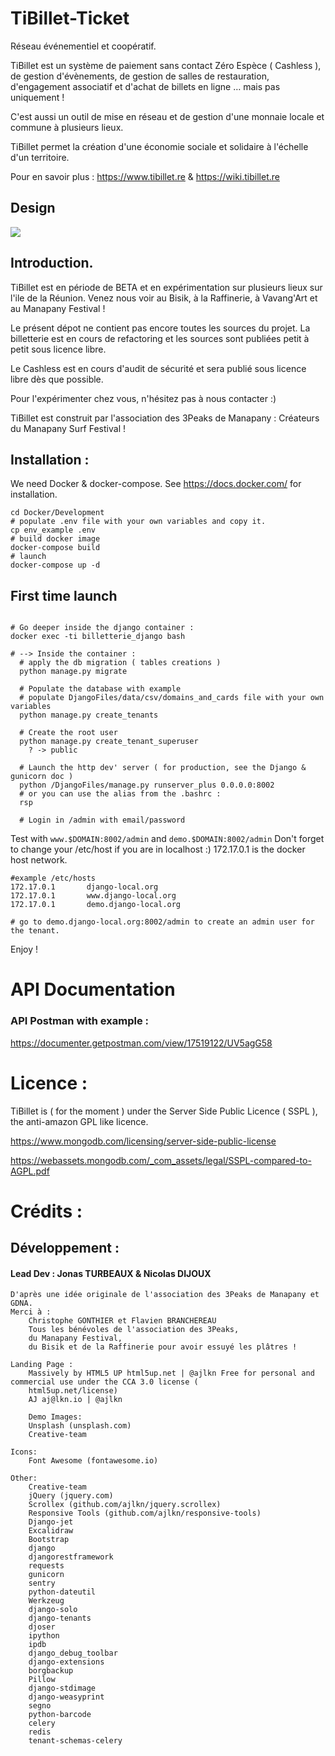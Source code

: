 # TiBillet-Ticket

Réseau événementiel et coopératif.

TiBillet est un système de paiement sans contact Zéro Espèce ( Cashless ), de gestion d'évènements, de gestion de salles
de restauration, d'engagement associatif et d'achat de billets en ligne … mais pas uniquement !

C'est aussi un outil de mise en réseau et de gestion d'une monnaie locale et commune à plusieurs lieux.

TiBillet permet la création d'une économie sociale et solidaire à l'échelle d'un territoire.

Pour en savoir plus : https://www.tibillet.re & https://wiki.tibillet.re

## Design 

![](Presentation/Design_Front_Ticket.svg)

## Introduction.

TiBillet est en période de BETA et en expérimentation sur plusieurs lieux sur l'ile de la Réunion. Venez nous voir au
Bisik, à la Raffinerie, à Vavang'Art et au Manapany Festival !

Le présent dépot ne contient pas encore toutes les sources du projet. La billetterie est en cours de refactoring et les
sources sont publiées petit à petit sous licence libre.

Le Cashless est en cours d'audit de sécurité et sera publié sous licence libre dès que possible.

Pour l'expérimenter chez vous, n'hésitez pas à nous contacter :)

TiBillet est construit par l'association des 3Peaks de Manapany : Créateurs du Manapany Surf Festival !

## Installation :

We need Docker & docker-compose. See https://docs.docker.com/ for installation.

```shell
cd Docker/Development
# populate .env file with your own variables and copy it.
cp env_example .env
# build docker image
docker-compose build
# launch 
docker-compose up -d
```

## First time launch

```shell

# Go deeper inside the django container :
docker exec -ti billetterie_django bash

# --> Inside the container :
  # apply the db migration ( tables creations )
  python manage.py migrate
  
  # Populate the database with example
  # populate DjangoFiles/data/csv/domains_and_cards file with your own variables
  python manage.py create_tenants
  
  # Create the root user 
  python manage.py create_tenant_superuser
    ? -> public
    
  # Launch the http dev' server ( for production, see the Django & gunicorn doc ) 
  python /DjangoFiles/manage.py runserver_plus 0.0.0.0:8002
  # or you can use the alias from the .bashrc : 
  rsp 
  
  # Login in /admin with email/password
```

Test with ```www.$DOMAIN:8002/admin``` and ```demo.$DOMAIN:8002/admin```
Don't forget to change your /etc/host if you are in localhost :)
172.17.0.1 is the docker host network.

```
#example /etc/hosts
172.17.0.1       django-local.org
172.17.0.1       www.django-local.org
172.17.0.1       demo.django-local.org

# go to demo.django-local.org:8002/admin to create an admin user for the tenant. 
```

Enjoy !

# API Documentation 

### API Postman with example :
https://documenter.getpostman.com/view/17519122/UV5agG58

# Licence :

TiBillet is ( for the moment ) under the Server Side Public Licence ( SSPL ), the anti-amazon GPL like licence.

https://www.mongodb.com/licensing/server-side-public-license

https://webassets.mongodb.com/_com_assets/legal/SSPL-compared-to-AGPL.pdf

# Crédits :

## Développement :

#### Lead Dev : Jonas TURBEAUX & Nicolas DIJOUX


	D'après une idée originale de l'association des 3Peaks de Manapany et GDNA.
	Merci à :
		Christophe GONTHIER et Flavien BRANCHEREAU
		Tous les bénévoles de l'association des 3Peaks, 
		du Manapany Festival, 
		du Bisik et de la Raffinerie pour avoir essuyé les plâtres !		

    Landing Page :
        Massively by HTML5 UP html5up.net | @ajlkn Free for personal and commercial use under the CCA 3.0 license (
        html5up.net/license)
        AJ aj@lkn.io | @ajlkn

    	Demo Images:
		Unsplash (unsplash.com)
		Creative-team

	Icons:
		Font Awesome (fontawesome.io)

	Other:
		Creative-team
		jQuery (jquery.com)
		Scrollex (github.com/ajlkn/jquery.scrollex)
		Responsive Tools (github.com/ajlkn/responsive-tools)
        Django-jet
        Excalidraw
        Bootstrap
        django
		djangorestframework
		requests
		gunicorn
		sentry
		python-dateutil
		Werkzeug
		django-solo
		django-tenants
		djoser
		ipython
		ipdb
		django_debug_toolbar
		django-extensions
		borgbackup
		Pillow
		django-stdimage
		django-weasyprint
		segno
		python-barcode
		celery
		redis
		tenant-schemas-celery        